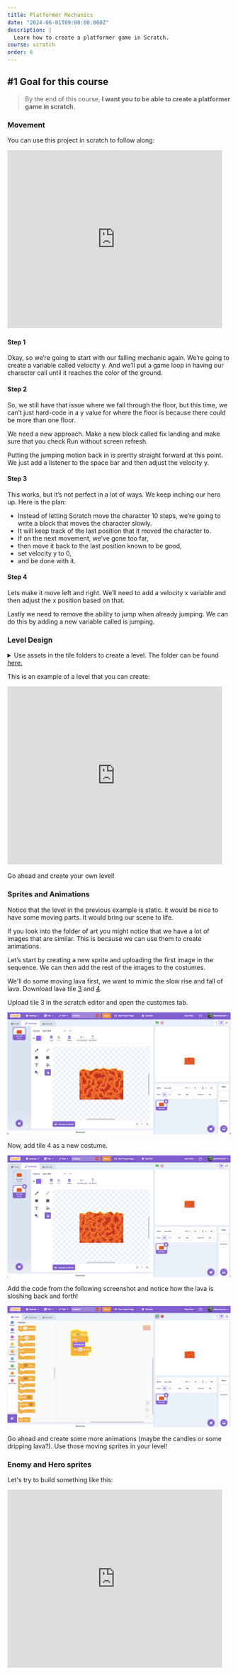 ```yaml
---
title: Platformer Mechanics
date: "2024-06-01T09:00:00.000Z"
description: |
  Learn how to create a platformer game in Scratch.
course: scratch
order: 6
---
```


## #1 Goal for this course

> By the end of this course, **I want you to be able to create a platformer game in scratch.**

### Movement

You can use this project in scratch to follow along:

<iframe src="https://scratch.mit.edu/projects/1030521186/embed" allowtransparency="true" width="485" height="402" frameborder="0" scrolling="no" allowfullscreen></iframe>

#### Step 1

Okay, so we’re going to start with our falling mechanic again. We’re going to create a variable called velocity y. And we’ll put a game loop in having our character call until it reaches the color of the ground.

#### Step 2

So, we still have that issue where we fall through the floor, but this time, we can’t just hard-code in a y value for where the floor is because there could be more than one floor.

We need a new approach. Make a new block called fix landing and make sure that you check Run without screen refresh.

Putting the jumping motion back in is prertty straight forward at this point. We just add a listener to the space bar and then adjust the velocity y.

#### Step 3

This works, but it’s not perfect in a lot of ways. We keep inching our hero up. Here is the plan:

- Instead of letting Scratch move the character 10 steps, we’re going to write a block that moves the character slowly.
- It will keep track of the last position that it moved the character to.
- If on the next movement, we’ve gone too far,
- then move it back to the last position known to be good,
- set velocity y to 0,
- and be done with it.

#### Step 4

Lets make it move left and right. We’ll need to add a velocity x variable and then adjust the x position based on that.

Lastly we need to remove the ability to jump when already jumping. We can do this by adding a new variable called is jumping.

### Level Design

<details>
  <summary>Use assets in the tile folders to create a level. The folder can be found <a href="https://drive.google.com/drive/folders/1YKpiMorCCZVDO1opJa273-nDcrsaCUEY?usp=drive_link" target="_blank">here.</a></summary>

  <iframe src="https://drive.google.com/embeddedfolderview?id=1YKpiMorCCZVDO1opJa273-nDcrsaCUEY#grid" style="width:100%; height:600px; border:0;"></iframe>
</details>

This is an example of a level that you can create:

<iframe src="https://scratch.mit.edu/projects/1030396779/embed" allowtransparency="true" width="485" height="402" frameborder="0" scrolling="no" allowfullscreen></iframe>

Go ahead and create your own level!

### Sprites and Animations

Notice that the level in the previous example is static. it would be nice to have some moving parts. It would bring our scene to life.

If you look into the folder of art you might notice that we have a lot of images that are similar. This is because we can use them to create animations.

Let’s start by creating a new sprite and uploading the first image in the sequence. We can then add the rest of the images to the costumes.

We'll do some moving lava first, we want to mimic the slow rise and fall of lava. Download lava tile <a href="https://drive.google.com/file/d/1NB9Lu5oWTm4zOhqKx0jScXRktOskwKFP/view?usp=drive_link" target="_blank">3</a> and <a target="_blank" href="https://drive.google.com/file/d/10wDWe409Ro6fGOuf8w9Ps7X16FCX5XuB/view?usp=drive_link">4</a>.

Upload tile 3 in the scratch editor and open the customes tab.

![alt text](image.png)

Now, add tile 4 as a new costume.

![alt text](image-1.png)

Add the code from the following screenshot and notice how the lava is sloshing back and forth!

![alt text](image-2.png)

Go ahead and create some more animations (maybe the candles or some dripping lava?). Use those moving sprites in your level!

### Enemy and Hero sprites

Let's try to build something like this:

<iframe src="https://scratch.mit.edu/projects/1030542582/embed" allowtransparency="true" width="485" height="402" frameborder="0" scrolling="no" allowfullscreen></iframe>
